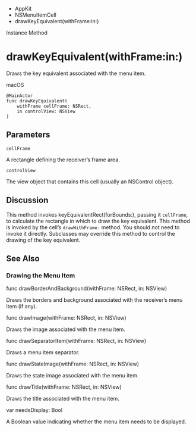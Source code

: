 

- AppKit
- NSMenuItemCell
-  drawKeyEquivalent(withFrame:in:) 

Instance Method

# drawKeyEquivalent(withFrame:in:)

Draws the key equivalent associated with the menu item.

macOS

``` source
@MainActor
func drawKeyEquivalent(
    withFrame cellFrame: NSRect,
    in controlView: NSView
)
```

## Parameters 

`cellFrame`  

A rectangle defining the receiver’s frame area.

`controlView`  

The view object that contains this cell (usually an NSControl object).

## Discussion

This method invokes keyEquivalentRect(forBounds:), passing it `cellFrame`, to calculate the rectangle in which to draw the key equivalent. This method is invoked by the cell’s `drawWithFrame:` method. You should not need to invoke it directly. Subclasses may override this method to control the drawing of the key equivalent.

## See Also

### Drawing the Menu Item

func drawBorderAndBackground(withFrame: NSRect, in: NSView)

Draws the borders and background associated with the receiver’s menu item (if any).

func drawImage(withFrame: NSRect, in: NSView)

Draws the image associated with the menu item.

func drawSeparatorItem(withFrame: NSRect, in: NSView)

Draws a menu item separator.

func drawStateImage(withFrame: NSRect, in: NSView)

Draws the state image associated with the menu item.

func drawTitle(withFrame: NSRect, in: NSView)

Draws the title associated with the menu item.

var needsDisplay: Bool

A Boolean value indicating whether the menu item needs to be displayed.

